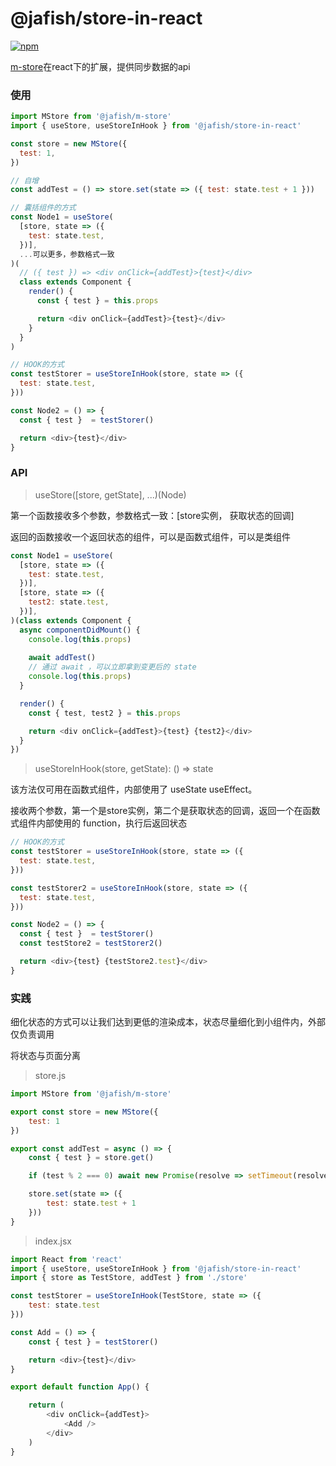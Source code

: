# @jafish/store-in-react

[![npm](https://img.shields.io/npm/v/@jafish/store-in-react)](https://www.npmjs.com/package/@jafish/store-in-react)

[m-store](https://github.com/a526800921/jafish_m-store)在react下的扩展，提供同步数据的api

### 使用

```js
import MStore from '@jafish/m-store'
import { useStore, useStoreInHook } from '@jafish/store-in-react'

const store = new MStore({
  test: 1,
})

// 自增
const addTest = () => store.set(state => ({ test: state.test + 1 }))

// 囊括组件的方式
const Node1 = useStore(
  [store, state => ({
    test: state.test,
  })],
  ...可以更多，参数格式一致
)(
  // ({ test }) => <div onClick={addTest}>{test}</div>
  class extends Component {
    render() {
      const { test } = this.props

      return <div onClick={addTest}>{test}</div>
    }
  }
)

// HOOK的方式
const testStorer = useStoreInHook(store, state => ({
  test: state.test,
}))

const Node2 = () => {
  const { test }  = testStorer()

  return <div>{test}</div>
}
```

### API

> useStore([store, getState], ...)(Node)

第一个函数接收多个参数，参数格式一致：[store实例， 获取状态的回调]

返回的函数接收一个返回状态的组件，可以是函数式组件，可以是类组件

```js
const Node1 = useStore(
  [store, state => ({
    test: state.test,
  })],
  [store, state => ({
    test2: state.test,
  })],
)(class extends Component {
  async componentDidMount() {
    console.log(this.props)
    
    await addTest()
    // 通过 await ，可以立即拿到变更后的 state
    console.log(this.props)
  }

  render() {
    const { test, test2 } = this.props

    return <div onClick={addTest}>{test} {test2}</div>
  }
})
```

> useStoreInHook(store, getState): () => state

该方法仅可用在函数式组件，内部使用了 useState useEffect。

接收两个参数，第一个是store实例，第二个是获取状态的回调，返回一个在函数式组件内部使用的 function，执行后返回状态

```js
// HOOK的方式
const testStorer = useStoreInHook(store, state => ({
  test: state.test,
}))

const testStorer2 = useStoreInHook(store, state => ({
  test: state.test,
}))

const Node2 = () => {
  const { test }  = testStorer()
  const testStore2 = testStorer2()

  return <div>{test} {testStore2.test}</div>
}
```

### 实践

细化状态的方式可以让我们达到更低的渲染成本，状态尽量细化到小组件内，外部仅负责调用

将状态与页面分离

> store.js

```js
import MStore from '@jafish/m-store'

export const store = new MStore({
    test: 1
})

export const addTest = async () => {
    const { test } = store.get()

    if (test % 2 === 0) await new Promise(resolve => setTimeout(resolve, 500))

    store.set(state => ({
        test: state.test + 1
    }))
}
```

> index.jsx

```js
import React from 'react'
import { useStore, useStoreInHook } from '@jafish/store-in-react'
import { store as TestStore, addTest } from './store'

const testStorer = useStoreInHook(TestStore, state => ({
    test: state.test
}))

const Add = () => {
    const { test } = testStorer()

    return <div>{test}</div>
}

export default function App() {

    return (
        <div onClick={addTest}>
            <Add />
        </div>
    )
}
```


